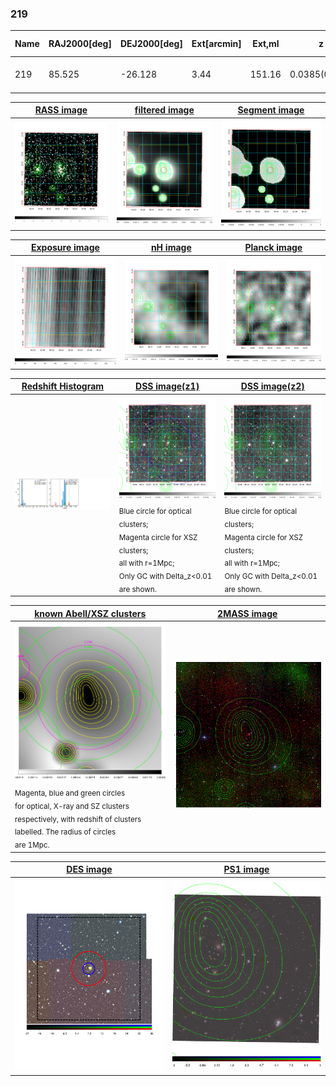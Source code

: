 <div STYLE="page-break-after: always;"></div>

### 219

|Name|RAJ2000[deg]|DEJ2000[deg] |Ext[arcmin]| Ext,ml | z | z_src| C|GC(XSZ,Delta_z<0.01)| GC(OPT,Delta_z<0.01)|GC| R_sig[arcmin] | R500[arcmin] | R500[Mpc]| CRsig[c/s] | CR500[c/s] |L500[1E44 erg/s]|F500[1E-12 erg/s/cm^2]| M500[1E14 Msun]|Tx[keV]|Cnt_sig|Beta|Rc[arcmin]|Comment|Alias|
|---|---|---|---|---|---|------|---|--------|---------|----------|---|---|---|---|---|---|---|---|---|---|---|---|---|---|
|219| 85.525| -26.128| 3.44| 151.16| 0.0385(0.005)| z1, z_xsz| B| MCXC| A, N| A, MCXC, N| 16.800| 14.806| 0.678| 0.342(0.052)| 0.336(0.051)| 0.216(0.023)| 6.263(0.677)| 0.92(0.05)| 2.06(0.07)| 171.1| 0.721(-0.060+0.082)| 4.876(-0.740+0.914)| -| k420|

|[RASS image](../image/219/219_img.pdf)|[filtered image](../image/219/219_fil.pdf)|[Segment image](../image/219/219_seg.pdf)|
|-------------------|--------------------|-------------------|
| <img src="../image/219/219_img.png" width="300">  | <img src="../image/219/219_fil.png" width="300">   | <img src="../image/219/219_seg.png" width="300">  |

|[Exposure image](../image/219/219_mex.pdf)| [nH image](../image/219/219_nh.pdf)| [Planck image](../image/219/219_p.pdf)|
|-------------------|--------------------|-------------------|
|<img src="../image/219/219_mex.png" width="300">   | <img src="../image/219/219_nh.png" width="300">    | <img src="../image/219/219_p.png" width="300"> |

|[Redshift Histogram](../image/219/219_zg.pdf) | [DSS image(z1)](../image/219/219_dss_z1.pdf)      |  [DSS image(z2)](../image/219/219_dss_z2.pdf)    |
|-------------------|--------------------|-------------------|
|<img src="../image/219/219_zg.png" width="300"> |<img src="../image/219/219_dss_z1.png" width="300"> <sub><br>Blue circle for optical clusters; <br>Magenta circle for XSZ clusters; <br>all with r=1Mpc; <br>Only GC with Delta_z<0.01 are shown. </sub>| <img src="../image/219/219_dss_z2.png" width="300"><sub><br>Blue circle for optical clusters; <br>Magenta circle for XSZ clusters; <br>all with r=1Mpc; <br>Only GC with Delta_z<0.01 are shown. </sub> |

|[known Abell/XSZ clusters](../image/219/219_gc.pdf) | [2MASS image](../image/219/219_2mass.pdf)      |
|-------------------|-------------------|
|<img src=../image/219/219_gc.png width="300"> <br><sub>Magenta, blue and green circles <br>for optical, X-ray and SZ clusters <br>respectively, with redshift of clusters <br>labelled. The radius of circles <br>are 1Mpc.</sub>|<img src="../image/219/219_2mass.png" width="300">  |

|[DES image](../image/219/219_des.pdf)   |[PS1 image](../image/219/219_ps1.pdf)            |
|-------------------|-------------------|
| <img src="../image/219/219_des.pdf" width="300">  | <img src="../image/219/219_ps1.pdf" width="300">  |
